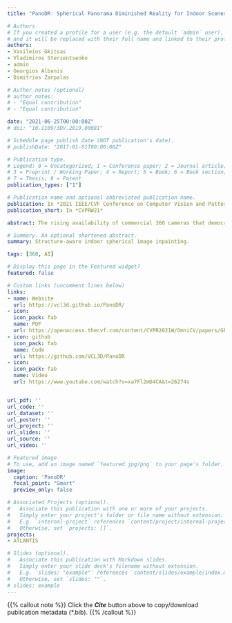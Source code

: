 ```yaml
---
title: "PanoDR: Spherical Panorama Diminished Reality for Indoor Scenes"

# Authors
# If you created a profile for a user (e.g. the default `admin` user), write the username (folder name) here 
# and it will be replaced with their full name and linked to their profile.
authors:
- Vasileios Gkitsas
- Vladimiros Sterzentsenko
- admin
- Georgios Albanis
- Dimitrios Zarpalas

# Author notes (optional)
# author_notes:
# - "Equal contribution"
# - "Equal contribution"

date: "2021-06-25T00:00:00Z"
# doi: "10.1109/3DV.2019.00081"

# Schedule page publish date (NOT publication's date).
# publishDate: "2017-01-01T00:00:00Z"

# Publication type.
# Legend: 0 = Uncategorized; 1 = Conference paper; 2 = Journal article;
# 3 = Preprint / Working Paper; 4 = Report; 5 = Book; 6 = Book section;
# 7 = Thesis; 8 = Patent
publication_types: ["1"]

# Publication name and optional abbreviated publication name.
publication: In *2021 IEEE/CVF Conference on Computer Vision and Pattern Recognition Workshops (CVPRW)*
publication_short: In *CVPRW21*

abstract: The rising availability of commercial 360 cameras that democratize indoor scanning, has increased the interest for novel applications, such as interior space re-design. Diminished Reality (DR) fulfills the requirement of such applications, to remove existing objects in the scene, essentially translating this to a counterfactual inpainting task. While recent advances in data-driven inpainting have shown significant progress in generating realistic samples, they are not constrained to produce results with reality mapped structures. To preserve the ‘reality’ in indoor (re-)planning applications, the scene’s structure preservation is crucial. To ensure structure-aware counterfactual inpainting, we propose a model that initially predicts the structure of a indoor scene and then uses it to guide the reconstruction of an empty – background only – representation of the same scene. We train and compare against other state-of-the-art methods on a version of the Structured3D dataset modified for DR, showing superior results in both quantitative metrics and qualitative results, but more interestingly, our approach exhibits a much faster convergence rate. Code and models are available at https://github.com/VCL3D/PanoDR/.

# Summary. An optional shortened abstract.
summary: Structure-aware indoor spherical image inpainting.

tags: [360, AI]

# Display this page in the Featured widget?
featured: false

# Custom links (uncomment lines below)
links:
- name: Website
  url: https://vcl3d.github.io/PanoDR/
- icon:
  icon_pack: fab
  name: PDF
  url: https://openaccess.thecvf.com/content/CVPR2021W/OmniCV/papers/Gkitsas_PanoDR_Spherical_Panorama_Diminished_Reality_for_Indoor_Scenes_CVPRW_2021_paper.pdf 
- icon: github
  icon_pack: fab
  name: Code
  url: https://github.com/VCL3D/PanoDR
- icon:
  icon_pack: fab
  name: Video
  url: https://www.youtube.com/watch?v=xa7Fl2mD4CA&t=26274s 


url_pdf: ''
url_code: ''
url_dataset: ''
url_poster: ''
url_project: ''
url_slides: ''
url_source: ''
url_video: ''

# Featured image
# To use, add an image named `featured.jpg/png` to your page's folder. 
image:
  caption: 'PanoDR'
  focal_point: "Smart"
  preview_only: false

# Associated Projects (optional).
#   Associate this publication with one or more of your projects.
#   Simply enter your project's folder or file name without extension.
#   E.g. `internal-project` references `content/project/internal-project/index.md`.
#   Otherwise, set `projects: []`.
projects:
- ATLANTIS

# Slides (optional).
#   Associate this publication with Markdown slides.
#   Simply enter your slide deck's filename without extension.
#   E.g. `slides: "example"` references `content/slides/example/index.md`.
#   Otherwise, set `slides: ""`.
# slides: example
---
```


{{% callout note %}}
Click the ***Cite*** button above to copy/download publication metadata (*.bib).
{{% /callout %}}

<!-- 
{{% callout note %}}
Create your slides in Markdown - click the *Slides* button to check out the example.
{{% /callout %}}

Supplementary notes can be added here, including [code, math, and images](https://wowchemy.com/docs/writing-markdown-latex/). 
-->
